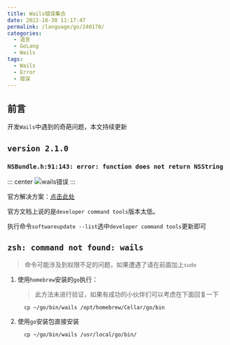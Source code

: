 ```yaml
---
title: Wails错误集合
date: 2022-10-30 11:17:47
permalink: /language/go/240178/
categories:
  - 语言
  - GoLang
  - Wails
tags:
  - Wails
  - Error
  - 错误
---
```


## 前言

开发`Wails`中遇到的奇葩问题，本文持续更新

<!-- more -->

<InArticleAdsense
    data-ad-client="ca-pub-1725717718088510"
    data-ad-slot="7426219401">
</InArticleAdsense>

## `version 2.1.0`

### `NSBundle.h:91:143: error: function does not return NSString`

::: center
![wails错误](https://cdn.jsdelivr.net/gh/xingcxb/blog_img@blog1/开发语言/Go/第三方库/Wails/Snipaste_2022-10-30_11-23-10.png)
:::

官方解决方案：[点击此处](https://github.com/wailsapp/wails/issues/1806)

官方文档上说的是`developer command tools`版本太低。

执行命令`softwareupdate --list`选中`developer command tools`更新即可

## `zsh: command not found: wails`

> 命令可能涉及到权限不足的问题，如果遭遇了请在前面加上`sudo`

1. 使用`homebrew`安装的`go`执行：

    > 此方法未进行验证，如果有成功的小伙伴们可以考虑在下面回复一下

    ``` shell
      cp ~/go/bin/wails /opt/homebrew/Cellar/go/bin
    ```

2. 使用`go`安装包直接安装<Badge text="荐"/>

    ``` shell
      cp ~/go/bin/wails /usr/local/go/bin/
    ```
